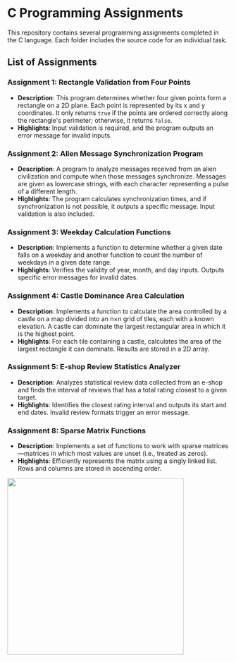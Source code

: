 # C Programming Assignments

This repository contains several programming assignments completed in the C language. Each folder includes the source code for an individual task.

## List of Assignments

### Assignment 1: Rectangle Validation from Four Points
- **Description**: This program determines whether four given points form a rectangle on a 2D plane. Each point is represented by its x and y coordinates. It only returns `true` if the points are ordered correctly along the rectangle's perimeter; otherwise, it returns `false`.
- **Highlights**: Input validation is required, and the program outputs an error message for invalid inputs.

### Assignment 2: Alien Message Synchronization Program
- **Description**: A program to analyze messages received from an alien civilization and compute when those messages synchronize. Messages are given as lowercase strings, with each character representing a pulse of a different length.
- **Highlights**: The program calculates synchronization times, and if synchronization is not possible, it outputs a specific message. Input validation is also included.

### Assignment 3: Weekday Calculation Functions
- **Description**: Implements a function to determine whether a given date falls on a weekday and another function to count the number of weekdays in a given date range.
- **Highlights**: Verifies the validity of year, month, and day inputs. Outputs specific error messages for invalid dates.

### Assignment 4: Castle Dominance Area Calculation
- **Description**: Implements a function to calculate the area controlled by a castle on a map divided into an n×n grid of tiles, each with a known elevation. A castle can dominate the largest rectangular area in which it is the highest point.
- **Highlights**: For each tile containing a castle, calculates the area of the largest rectangle it can dominate. Results are stored in a 2D array.

### Assignment 5: E-shop Review Statistics Analyzer
- **Description**: Analyzes statistical review data collected from an e-shop and finds the interval of reviews that has a total rating closest to a given target.
- **Highlights**: Identifies the closest rating interval and outputs its start and end dates. Invalid review formats trigger an error message.

### Assignment 8: Sparse Matrix Functions
- **Description**: Implements a set of functions to work with sparse matrices—matrices in which most values are unset (i.e., treated as zeros).
- **Highlights**: Efficiently represents the matrix using a singly linked list. Rows and columns are stored in ascending order.

<img src="https://github.com/michiaka/teamlab_portfolio_2024/assets/155388365/e729deb8-6c3c-4e6e-b58e-90eef189c192" width="400">
